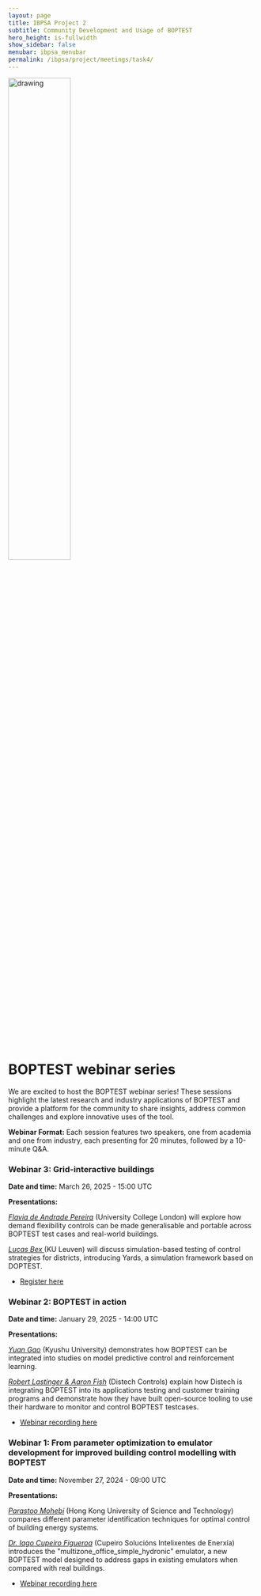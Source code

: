 ```yaml
---
layout: page
title: IBPSA Project 2
subtitle: Community Development and Usage of BOPTEST
hero_height: is-fullwidth
show_sidebar: false
menubar: ibpsa_menubar
permalink: /ibpsa/project/meetings/task4/
---
```


<img src="../../../../images/project2logo.png" alt="drawing" width="50%"/>

# BOPTEST webinar series

We are excited to host the BOPTEST webinar series! These sessions highlight the latest research and industry applications of BOPTEST and provide a platform for the community to share insights, address common challenges and explore innovative uses of the tool.

**Webinar Format:** Each session features two speakers, one from academia and one from industry, each presenting for 20 minutes, followed by a 10-minute Q&A.

### Webinar 3: Grid-interactive buildings

**Date and time:** March 26, 2025 - 15:00 UTC

**Presentations:**

*<u>Flavia de Andrade Pereira</u>* (University College London) will explore how demand flexibility controls can be made generalisable and portable across BOPTEST test cases and real-world buildings.

*<u>Lucas Bex </u>* (KU Leuven) will discuss simulation-based testing of control strategies for districts, introducing Yards, a simulation framework based on DOPTEST.

- [Register here](https://lnkd.in/e8TWVjEE)

### Webinar 2: BOPTEST in action

**Date and time:** January 29, 2025 - 14:00 UTC

**Presentations:**

*<u>Yuan Gao</u>* (Kyushu University) demonstrates how BOPTEST can be integrated into studies on model predictive control and reinforcement learning.

*<u>Robert Lastinger & Aaron Fish</u>* (Distech Controls) explain how Distech is integrating BOPTEST into its applications testing and customer training programs and demonstrate how they have built open-source tooling to use their hardware to monitor and control BOPTEST testcases.

- [Webinar recording here](https://www.youtube.com/watch?v=d272xCzsLRo&t=2483s&ab_channel=IBPSAUniversity)


### Webinar 1: From parameter optimization to emulator development for improved building control modelling with BOPTEST

**Date and time:** November 27, 2024 - 09:00 UTC

**Presentations:**

*<u>Parastoo Mohebi</u>* (Hong Kong University of Science and Technology) compares different parameter identification techniques for optimal control of building energy systems.

*<u>Dr. Iago Cupeiro Figueroa</u>* (Cupeiro Solucións Intelixentes de Enerxía) introduces the "multizone_office_simple_hydronic" emulator, a new BOPTEST model designed to address gaps in existing emulators when compared with real buildings.

- [Webinar recording here](https://www.youtube.com/watch?v=3vcC1TpnruQ&t=143s&ab_channel=IBPSAUniversity)
